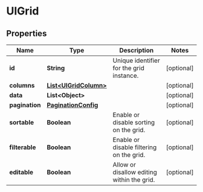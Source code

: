 

# UIGrid


## Properties

| Name | Type | Description | Notes |
|------------ | ------------- | ------------- | -------------|
|**id** | **String** | Unique identifier for the grid instance. |  [optional] |
|**columns** | [**List&lt;UIGridColumn&gt;**](UIGridColumn.md) |  |  [optional] |
|**data** | **List&lt;Object&gt;** |  |  [optional] |
|**pagination** | [**PaginationConfig**](PaginationConfig.md) |  |  [optional] |
|**sortable** | **Boolean** | Enable or disable sorting on the grid. |  [optional] |
|**filterable** | **Boolean** | Enable or disable filtering on the grid. |  [optional] |
|**editable** | **Boolean** | Allow or disallow editing within the grid. |  [optional] |



